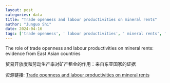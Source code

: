 ```yaml
---
layout: post
categories: data
title: "Trade openness and labour productivities on mineral rents"
author: "Junguo Shi"
date: 2024-04-16
tags: ['trade openness', ' labour productivities', ' mineral rents', ' East Asian countries']
---
```


The role of trade openness and labour productivities on mineral rents: evidence from East Asian countries

贸易开放度和劳动生产率对矿产租金的作用：来自东亚国家的证据

资源链接: [Trade openness and labour productivities on mineral rents](https://doi.org/10.57760/sciencedb.13557)
